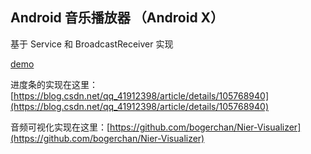 ## Android 音乐播放器 （Android X）
基于 Service 和 BroadcastReceiver 实现

[demo](https://www.bilibili.com/video/BV1Bt4y1y7zF/)

进度条的实现在这里：[https://blog.csdn.net/qq_41912398/article/details/105768940](https://blog.csdn.net/qq_41912398/article/details/105768940)

音频可视化实现在这里：[https://github.com/bogerchan/Nier-Visualizer](https://github.com/bogerchan/Nier-Visualizer)
